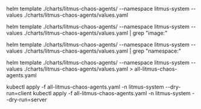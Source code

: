 

helm template ./charts/litmus-chaos-agents/  --namespace litmus-system --values ./charts/litmus-chaos-agents/values.yaml

helm template ./charts/litmus-chaos-agents/  --namespace litmus-system  --values  ./charts/litmus-chaos-agents/values.yaml | grep "image:"

helm template ./charts/litmus-chaos-agents/  --namespace litmus-system  --values ./charts/litmus-chaos-agents/values.yaml | grep "namespace:"

helm template ./charts/litmus-chaos-agents/  --namespace litmus-system  --values  ./charts/litmus-chaos-agents/values.yaml > all-litmus-chaos-agents.yaml



kubectl apply -f all-litmus-chaos-agents.yaml -n litmus-system --dry-run=client
kubectl apply -f all-litmus-chaos-agents.yaml -n litmus-system --dry-run=server